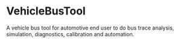 # VehicleBusTool
A vehicle bus tool for automotive end user to do bus trace analysis, simulation, diagnostics, calibration and automation.
